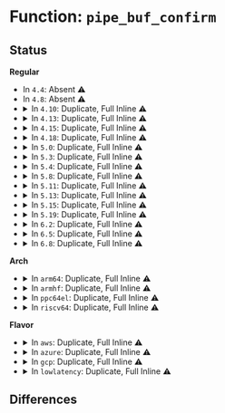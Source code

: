 # Function: <code>pipe_buf_confirm</code>

## Status
<b>Regular</b>
<ul>
<li>
In <code>4.4</code>: Absent ⚠️
</li>
<li>
In <code>4.8</code>: Absent ⚠️
</li>
<li>
<details>
<summary>In <code>4.10</code>: Duplicate, Full Inline ⚠️</summary>

**Collision:** Static Duplication

**Inline:** Full

**Transformation:** False

**Instances:**

```
In fs/pipe.c (ffffffff8124ed51)
Location: include/linux/pipe_fs_i.h:143
Inline: True
Inline callers:
  - fs/pipe.c:pipe_write
  - fs/pipe.c:pipe_read
```
```
In fs/splice.c (ffffffff8127a50e)
Location: include/linux/pipe_fs_i.h:143
Inline: True
Inline callers:
  - fs/splice.c:iter_file_splice_write
  - fs/splice.c:__splice_from_pipe
```
```
In fs/fuse/dev.c (ffffffff81358a11)
Location: include/linux/pipe_fs_i.h:143
Inline: True
Inline callers:
  - fs/fuse/dev.c:fuse_copy_page
```
</details>
</li>
<li>
<details>
<summary>In <code>4.13</code>: Duplicate, Full Inline ⚠️</summary>

**Collision:** Static Duplication

**Inline:** Full

**Transformation:** False

**Instances:**

```
In fs/pipe.c (ffffffff8125ac4b)
Location: include/linux/pipe_fs_i.h:143
Inline: True
Inline callers:
  - fs/pipe.c:pipe_write
  - fs/pipe.c:pipe_read
```
```
In fs/splice.c (ffffffff812879c5)
Location: include/linux/pipe_fs_i.h:143
Inline: True
Inline callers:
  - fs/splice.c:iter_file_splice_write
  - fs/splice.c:__splice_from_pipe
```
```
In fs/fuse/dev.c (ffffffff8136d35a)
Location: include/linux/pipe_fs_i.h:143
Inline: True
Inline callers:
  - fs/fuse/dev.c:fuse_copy_page
```
</details>
</li>
<li>
<details>
<summary>In <code>4.15</code>: Duplicate, Full Inline ⚠️</summary>

**Collision:** Static Duplication

**Inline:** Full

**Transformation:** False

**Instances:**

```
In fs/pipe.c (ffffffff8127cfe3)
Location: include/linux/pipe_fs_i.h:144
Inline: True
Inline callers:
  - fs/pipe.c:pipe_write
  - fs/pipe.c:pipe_read
```
```
In fs/splice.c (ffffffff812aa4ed)
Location: include/linux/pipe_fs_i.h:144
Inline: True
Inline callers:
  - fs/splice.c:iter_file_splice_write
  - fs/splice.c:__splice_from_pipe
```
```
In fs/fuse/dev.c (ffffffff81391dd8)
Location: include/linux/pipe_fs_i.h:144
Inline: True
Inline callers:
  - fs/fuse/dev.c:fuse_copy_page
```
</details>
</li>
<li>
<details>
<summary>In <code>4.18</code>: Duplicate, Full Inline ⚠️</summary>

**Collision:** Static Duplication

**Inline:** Full

**Transformation:** False

**Instances:**

```
In fs/pipe.c (ffffffff812a3f39)
Location: include/linux/pipe_fs_i.h:144
Inline: True
Inline callers:
  - fs/pipe.c:pipe_write
  - fs/pipe.c:pipe_read
```
```
In fs/splice.c (ffffffff812d1be5)
Location: include/linux/pipe_fs_i.h:144
Inline: True
Inline callers:
  - fs/splice.c:iter_file_splice_write
  - fs/splice.c:__splice_from_pipe
```
```
In fs/fuse/dev.c (ffffffff813c0e22)
Location: include/linux/pipe_fs_i.h:144
Inline: True
Inline callers:
  - fs/fuse/dev.c:fuse_copy_page
  - fs/fuse/dev.c:fuse_copy_fill
```
</details>
</li>
<li>
<details>
<summary>In <code>5.0</code>: Duplicate, Full Inline ⚠️</summary>

**Collision:** Static Duplication

**Inline:** Full

**Transformation:** False

**Instances:**

```
In fs/pipe.c (ffffffff812b9085)
Location: include/linux/pipe_fs_i.h:144
Inline: True
Inline callers:
  - fs/pipe.c:pipe_write
  - fs/pipe.c:pipe_read
```
```
In fs/splice.c (ffffffff812e6fc5)
Location: include/linux/pipe_fs_i.h:144
Inline: True
Inline callers:
  - fs/splice.c:iter_file_splice_write
  - fs/splice.c:__splice_from_pipe
```
```
In fs/fuse/dev.c (ffffffff813da182)
Location: include/linux/pipe_fs_i.h:144
Inline: True
Inline callers:
  - fs/fuse/dev.c:fuse_copy_page
  - fs/fuse/dev.c:fuse_copy_fill
```
</details>
</li>
<li>
<details>
<summary>In <code>5.3</code>: Duplicate, Full Inline ⚠️</summary>

**Collision:** Static Duplication

**Inline:** Full

**Transformation:** False

**Instances:**

```
In fs/pipe.c (ffffffff812d5cb2)
Location: include/linux/pipe_fs_i.h:139
Inline: True
Inline callers:
  - fs/pipe.c:pipe_write
  - fs/pipe.c:pipe_read
```
```
In fs/splice.c (ffffffff813042c3)
Location: include/linux/pipe_fs_i.h:139
Inline: True
Inline callers:
  - fs/splice.c:iter_file_splice_write
  - fs/splice.c:__splice_from_pipe
```
```
In fs/fuse/dev.c (ffffffff81405dc4)
Location: include/linux/pipe_fs_i.h:139
Inline: True
Inline callers:
  - fs/fuse/dev.c:fuse_try_move_page
  - fs/fuse/dev.c:fuse_copy_fill
```
</details>
</li>
<li>
<details>
<summary>In <code>5.4</code>: Duplicate, Full Inline ⚠️</summary>

**Collision:** Static Duplication

**Inline:** Full

**Transformation:** False

**Instances:**

```
In fs/pipe.c (ffffffff812e7822)
Location: include/linux/pipe_fs_i.h:139
Inline: True
Inline callers:
  - fs/pipe.c:pipe_write
  - fs/pipe.c:pipe_read
```
```
In fs/splice.c (ffffffff81317343)
Location: include/linux/pipe_fs_i.h:139
Inline: True
Inline callers:
  - fs/splice.c:iter_file_splice_write
  - fs/splice.c:__splice_from_pipe
```
```
In fs/fuse/dev.c (ffffffff81420924)
Location: include/linux/pipe_fs_i.h:139
Inline: True
Inline callers:
  - fs/fuse/dev.c:fuse_try_move_page
  - fs/fuse/dev.c:fuse_copy_fill
```
</details>
</li>
<li>
<details>
<summary>In <code>5.8</code>: Duplicate, Full Inline ⚠️</summary>

**Collision:** Static Duplication

**Inline:** Full

**Transformation:** False

**Instances:**

```
In fs/pipe.c (ffffffff8131f84b)
Location: include/linux/pipe_fs_i.h:209
Inline: True
Inline callers:
  - fs/pipe.c:pipe_write
  - fs/pipe.c:pipe_read
```
```
In fs/splice.c (ffffffff81351922)
Location: include/linux/pipe_fs_i.h:209
Inline: True
Inline callers:
  - fs/splice.c:iter_file_splice_write
  - fs/splice.c:splice_from_pipe_feed
```
```
In fs/fuse/dev.c (ffffffff8146f960)
Location: include/linux/pipe_fs_i.h:209
Inline: True
Inline callers:
  - fs/fuse/dev.c:fuse_try_move_page
  - fs/fuse/dev.c:fuse_copy_fill
```
</details>
</li>
<li>
<details>
<summary>In <code>5.11</code>: Duplicate, Full Inline ⚠️</summary>

**Collision:** Static Duplication

**Inline:** Full

**Transformation:** False

**Instances:**

```
In fs/pipe.c (ffffffff8132ad88)
Location: include/linux/pipe_fs_i.h:209
Inline: True
Inline callers:
  - fs/pipe.c:pipe_write
  - fs/pipe.c:pipe_read
```
```
In fs/splice.c (ffffffff8135e73d)
Location: include/linux/pipe_fs_i.h:209
Inline: True
Inline callers:
  - fs/splice.c:iter_file_splice_write
  - fs/splice.c:splice_from_pipe_feed
```
```
In fs/fuse/dev.c (ffffffff8148a1a4)
Location: include/linux/pipe_fs_i.h:209
Inline: True
Inline callers:
  - fs/fuse/dev.c:fuse_try_move_page
  - fs/fuse/dev.c:fuse_copy_fill
```
</details>
</li>
<li>
<details>
<summary>In <code>5.13</code>: Duplicate, Full Inline ⚠️</summary>

**Collision:** Static Duplication

**Inline:** Full

**Transformation:** False

**Instances:**

```
In fs/pipe.c (ffffffff81330d55)
Location: include/linux/pipe_fs_i.h:211
Inline: True
Inline callers:
  - fs/pipe.c:pipe_write
  - fs/pipe.c:pipe_read
```
```
In fs/splice.c (ffffffff813647c7)
Location: include/linux/pipe_fs_i.h:211
Inline: True
Inline callers:
  - fs/splice.c:iter_file_splice_write
  - fs/splice.c:__splice_from_pipe
```
```
In fs/fuse/dev.c (ffffffff8148fcfc)
Location: include/linux/pipe_fs_i.h:211
Inline: True
Inline callers:
  - fs/fuse/dev.c:fuse_try_move_page
  - fs/fuse/dev.c:fuse_copy_fill
```
</details>
</li>
<li>
<details>
<summary>In <code>5.15</code>: Duplicate, Full Inline ⚠️</summary>

**Collision:** Static Duplication

**Inline:** Full

**Transformation:** False

**Instances:**

```
In fs/pipe.c (ffffffff8137e4d5)
Location: include/linux/pipe_fs_i.h:211
Inline: True
Inline callers:
  - fs/pipe.c:pipe_write
  - fs/pipe.c:pipe_read
```
```
In fs/splice.c (ffffffff813b35b7)
Location: include/linux/pipe_fs_i.h:211
Inline: True
Inline callers:
  - fs/splice.c:iter_file_splice_write
  - fs/splice.c:__splice_from_pipe
```
```
In fs/fuse/dev.c (ffffffff814e776c)
Location: include/linux/pipe_fs_i.h:211
Inline: True
Inline callers:
  - fs/fuse/dev.c:fuse_try_move_page
  - fs/fuse/dev.c:fuse_copy_fill
```
</details>
</li>
<li>
<details>
<summary>In <code>5.19</code>: Duplicate, Full Inline ⚠️</summary>

**Collision:** Static Duplication

**Inline:** Full

**Transformation:** False

**Instances:**

```
In fs/pipe.c (ffffffff813fde6d)
Location: include/linux/pipe_fs_i.h:211
Inline: True
Inline callers:
  - fs/pipe.c:pipe_write
  - fs/pipe.c:pipe_read
```
```
In fs/splice.c (ffffffff8143870e)
Location: include/linux/pipe_fs_i.h:211
Inline: True
Inline callers:
  - fs/splice.c:iter_file_splice_write
  - fs/splice.c:__splice_from_pipe
```
```
In fs/fuse/dev.c (ffffffff81575aad)
Location: include/linux/pipe_fs_i.h:211
Inline: True
Inline callers:
  - fs/fuse/dev.c:fuse_try_move_page
  - fs/fuse/dev.c:fuse_copy_fill
```
</details>
</li>
<li>
<details>
<summary>In <code>6.2</code>: Duplicate, Full Inline ⚠️</summary>

**Collision:** Static Duplication

**Inline:** Full

**Transformation:** False

**Instances:**

```
In fs/pipe.c (ffffffff81487a8d)
Location: include/linux/pipe_fs_i.h:191
Inline: True
Inline callers:
  - fs/pipe.c:pipe_write
  - fs/pipe.c:pipe_read
```
```
In fs/splice.c (ffffffff814c61cf)
Location: include/linux/pipe_fs_i.h:191
Inline: True
Inline callers:
  - fs/splice.c:iter_file_splice_write
  - fs/splice.c:__splice_from_pipe
```
```
In fs/fuse/dev.c (ffffffff8161ae30)
Location: include/linux/pipe_fs_i.h:191
Inline: True
Inline callers:
  - fs/fuse/dev.c:fuse_try_move_page
  - fs/fuse/dev.c:fuse_copy_fill
```
</details>
</li>
<li>
<details>
<summary>In <code>6.5</code>: Duplicate, Full Inline ⚠️</summary>

**Collision:** Static Duplication

**Inline:** Full

**Transformation:** False

**Instances:**

```
In fs/pipe.c (ffffffff814bc942)
Location: include/linux/pipe_fs_i.h:211
Inline: True
Inline callers:
  - fs/pipe.c:pipe_write
  - fs/pipe.c:pipe_read
```
```
In fs/splice.c (ffffffff814fcdb3)
Location: include/linux/pipe_fs_i.h:211
Inline: True
Inline callers:
  - fs/splice.c:splice_to_socket
  - fs/splice.c:iter_file_splice_write
  - fs/splice.c:__splice_from_pipe
```
```
In fs/fuse/dev.c (ffffffff81652fa0)
Location: include/linux/pipe_fs_i.h:211
Inline: True
Inline callers:
  - fs/fuse/dev.c:fuse_try_move_page
  - fs/fuse/dev.c:fuse_copy_fill
```
</details>
</li>
<li>
<details>
<summary>In <code>6.8</code>: Duplicate, Full Inline ⚠️</summary>

**Collision:** Static Duplication

**Inline:** Full

**Transformation:** False

**Instances:**

```
In fs/pipe.c (ffffffff814eed7e)
Location: include/linux/pipe_fs_i.h:227
Inline: True
Inline callers:
  - fs/pipe.c:pipe_write
  - fs/pipe.c:pipe_read
```
```
In fs/splice.c (ffffffff815319e3)
Location: include/linux/pipe_fs_i.h:227
Inline: True
Inline callers:
  - fs/splice.c:splice_to_socket
  - fs/splice.c:iter_file_splice_write
  - fs/splice.c:__splice_from_pipe
```
```
In fs/fuse/dev.c (ffffffff8168c5b0)
Location: include/linux/pipe_fs_i.h:227
Inline: True
Inline callers:
  - fs/fuse/dev.c:fuse_try_move_page
  - fs/fuse/dev.c:fuse_copy_fill
```
</details>
</li>
</ul>
<b>Arch</b>
<ul>
<li>
<details>
<summary>In <code>arm64</code>: Duplicate, Full Inline ⚠️</summary>

**Collision:** Static Duplication

**Inline:** Full

**Transformation:** False

**Instances:**

```
In fs/pipe.c (ffff800010390564)
Location: include/linux/pipe_fs_i.h:139
Inline: True
Inline callers:
  - fs/pipe.c:pipe_write
  - fs/pipe.c:pipe_read
```
```
In fs/splice.c (ffff8000103cf6f0)
Location: include/linux/pipe_fs_i.h:139
Inline: True
Inline callers:
  - fs/splice.c:iter_file_splice_write
  - fs/splice.c:__splice_from_pipe
```
```
In fs/fuse/dev.c (ffff800010503508)
Location: include/linux/pipe_fs_i.h:139
Inline: True
Inline callers:
  - fs/fuse/dev.c:fuse_try_move_page
  - fs/fuse/dev.c:fuse_copy_fill
```
</details>
</li>
<li>
<details>
<summary>In <code>armhf</code>: Duplicate, Full Inline ⚠️</summary>

**Collision:** Static Duplication

**Inline:** Full

**Transformation:** False

**Instances:**

```
In fs/pipe.c (c05770c4)
Location: include/linux/pipe_fs_i.h:139
Inline: True
Inline callers:
  - fs/pipe.c:pipe_write
  - fs/pipe.c:pipe_read
```
```
In fs/splice.c (c05aa7e0)
Location: include/linux/pipe_fs_i.h:139
Inline: True
Inline callers:
  - fs/splice.c:iter_file_splice_write
  - fs/splice.c:__splice_from_pipe
```
```
In fs/fuse/dev.c (c06bfb98)
Location: include/linux/pipe_fs_i.h:139
Inline: True
Inline callers:
  - fs/fuse/dev.c:fuse_try_move_page
  - fs/fuse/dev.c:fuse_copy_fill
```
</details>
</li>
<li>
<details>
<summary>In <code>ppc64el</code>: Duplicate, Full Inline ⚠️</summary>

**Collision:** Static Duplication

**Inline:** Full

**Transformation:** False

**Instances:**

```
In fs/pipe.c (c0000000004880d0)
Location: include/linux/pipe_fs_i.h:139
Inline: True
Inline callers:
  - fs/pipe.c:pipe_write
  - fs/pipe.c:pipe_read
```
```
In fs/splice.c (c0000000004d00a4)
Location: include/linux/pipe_fs_i.h:139
Inline: True
Inline callers:
  - fs/splice.c:iter_file_splice_write
  - fs/splice.c:__splice_from_pipe
```
```
In fs/fuse/dev.c (c000000000647ff4)
Location: include/linux/pipe_fs_i.h:139
Inline: True
Inline callers:
  - fs/fuse/dev.c:fuse_try_move_page
  - fs/fuse/dev.c:fuse_copy_fill
```
</details>
</li>
<li>
<details>
<summary>In <code>riscv64</code>: Duplicate, Full Inline ⚠️</summary>

**Collision:** Static Duplication

**Inline:** Full

**Transformation:** False

**Instances:**

```
In fs/pipe.c (ffffffe00025feac)
Location: include/linux/pipe_fs_i.h:139
Inline: True
Inline callers:
  - fs/pipe.c:pipe_write
  - fs/pipe.c:pipe_read
```
```
In fs/splice.c (ffffffe00028b89a)
Location: include/linux/pipe_fs_i.h:139
Inline: True
Inline callers:
  - fs/splice.c:iter_file_splice_write
  - fs/splice.c:__splice_from_pipe
```
```
In fs/fuse/dev.c (ffffffe000370378)
Location: include/linux/pipe_fs_i.h:139
Inline: True
Inline callers:
  - fs/fuse/dev.c:fuse_try_move_page
  - fs/fuse/dev.c:fuse_copy_fill
```
</details>
</li>
</ul>
<b>Flavor</b>
<ul>
<li>
<details>
<summary>In <code>aws</code>: Duplicate, Full Inline ⚠️</summary>

**Collision:** Static Duplication

**Inline:** Full

**Transformation:** False

**Instances:**

```
In fs/pipe.c (ffffffff812dfe02)
Location: include/linux/pipe_fs_i.h:139
Inline: True
Inline callers:
  - fs/pipe.c:pipe_write
  - fs/pipe.c:pipe_read
```
```
In fs/splice.c (ffffffff8130f923)
Location: include/linux/pipe_fs_i.h:139
Inline: True
Inline callers:
  - fs/splice.c:iter_file_splice_write
  - fs/splice.c:__splice_from_pipe
```
```
In fs/fuse/dev.c (ffffffff81418f04)
Location: include/linux/pipe_fs_i.h:139
Inline: True
Inline callers:
  - fs/fuse/dev.c:fuse_try_move_page
  - fs/fuse/dev.c:fuse_copy_fill
```
</details>
</li>
<li>
<details>
<summary>In <code>azure</code>: Duplicate, Full Inline ⚠️</summary>

**Collision:** Static Duplication

**Inline:** Full

**Transformation:** False

**Instances:**

```
In fs/pipe.c (ffffffff812d0a42)
Location: include/linux/pipe_fs_i.h:139
Inline: True
Inline callers:
  - fs/pipe.c:pipe_write
  - fs/pipe.c:pipe_read
```
```
In fs/splice.c (ffffffff81300533)
Location: include/linux/pipe_fs_i.h:139
Inline: True
Inline callers:
  - fs/splice.c:iter_file_splice_write
  - fs/splice.c:__splice_from_pipe
```
```
In fs/fuse/dev.c (ffffffff81409984)
Location: include/linux/pipe_fs_i.h:139
Inline: True
Inline callers:
  - fs/fuse/dev.c:fuse_try_move_page
  - fs/fuse/dev.c:fuse_copy_fill
```
</details>
</li>
<li>
<details>
<summary>In <code>gcp</code>: Duplicate, Full Inline ⚠️</summary>

**Collision:** Static Duplication

**Inline:** Full

**Transformation:** False

**Instances:**

```
In fs/pipe.c (ffffffff812ddc12)
Location: include/linux/pipe_fs_i.h:139
Inline: True
Inline callers:
  - fs/pipe.c:pipe_write
  - fs/pipe.c:pipe_read
```
```
In fs/splice.c (ffffffff8130d713)
Location: include/linux/pipe_fs_i.h:139
Inline: True
Inline callers:
  - fs/splice.c:iter_file_splice_write
  - fs/splice.c:__splice_from_pipe
```
```
In fs/fuse/dev.c (ffffffff814150a4)
Location: include/linux/pipe_fs_i.h:139
Inline: True
Inline callers:
  - fs/fuse/dev.c:fuse_try_move_page
  - fs/fuse/dev.c:fuse_copy_fill
```
</details>
</li>
<li>
<details>
<summary>In <code>lowlatency</code>: Duplicate, Full Inline ⚠️</summary>

**Collision:** Static Duplication

**Inline:** Full

**Transformation:** False

**Instances:**

```
In fs/pipe.c (ffffffff812eeb92)
Location: include/linux/pipe_fs_i.h:139
Inline: True
Inline callers:
  - fs/pipe.c:pipe_write
  - fs/pipe.c:pipe_read
```
```
In fs/splice.c (ffffffff8131ef13)
Location: include/linux/pipe_fs_i.h:139
Inline: True
Inline callers:
  - fs/splice.c:iter_file_splice_write
  - fs/splice.c:__splice_from_pipe
```
```
In fs/fuse/dev.c (ffffffff8142be21)
Location: include/linux/pipe_fs_i.h:139
Inline: True
Inline callers:
  - fs/fuse/dev.c:fuse_try_move_page
  - fs/fuse/dev.c:fuse_copy_fill
```
</details>
</li>
</ul>

## Differences

